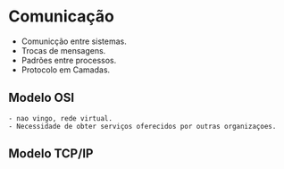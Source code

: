 # Comunicação
- Comunicção entre sistemas.
- Trocas de mensagens.
- Padrões entre processos.
- Protocolo em Camadas.
## Modelo OSI
    - nao vingo, rede virtual.
    - Necessidade de obter serviços oferecidos por outras organizaçoes.
## Modelo TCP/IP
    
